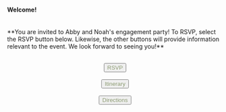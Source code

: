 #### **Welcome!** 
<br>
**You are invited to Abby and Noah's engagement party! To RSVP, select the RSVP button below. Likewise, the other buttons will provide information relevant to the event. We look forward to seeing you!**
<br> <br> 
<p align="center">
<a href="https://githerdone17.github.io/MyPerfectWedding/SubPages/RSVP">
    <button style="color: #8b9a71;">
        RSVP
    </button>
</a>
    <br> <br>
<a href="https://githerdone17.github.io/MyPerfectWedding/SubPages/Itinerary">
    <button style="color: #8b9a71;">
        Itinerary
    </button>
</a>
    <br> <br>
<a href="https://githerdone17.github.io/MyPerfectWedding/SubPages/Directions">
    <button style="color: #8b9a71;">
        Directions
    </button>
</a>
</p>



